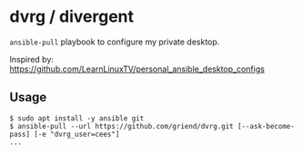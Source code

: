 # dvrg / divergent

`ansible-pull` playbook to configure my private desktop.

Inspired by: https://github.com/LearnLinuxTV/personal_ansible_desktop_configs

## Usage

```shell
$ sudo apt install -y ansible git
$ ansible-pull --url https://github.com/griend/dvrg.git [--ask-become-pass] [-e "dvrg_user=cees"] 
...
```
